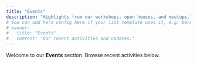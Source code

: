 ```yaml
---
title: "Events"
description: "Highlights from our workshops, open houses, and meetups."
# You can add hero config here if your list template uses it, e.g. banner:
# banner:
#   title: "Events"
#   content: "Our recent activities and updates."
---
```

Welcome to our **Events** section. Browse recent activities below.